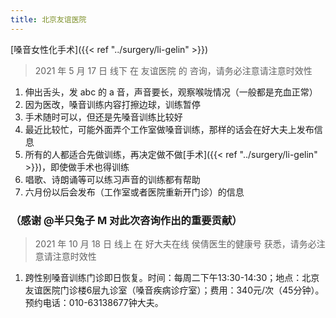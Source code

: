 ```yaml
---
title: 北京友谊医院
---
```


[嗓音女性化手术]({{< ref "../surgery/li-gelin" >}})

> 2021 年 5 月 17 日 线下 在 友谊医院 的 咨询，请务必注意请注意时效性

1. 伸出舌头，发 abc 的 a 音，声音要长，观察喉咙情况（一般都是充血正常）
1. 因为医改，嗓音训练内容打擦边球，训练暂停
1. 手术随时可以，但还是先嗓音训练比较好
1. 最近比较忙，可能外面弄个工作室做嗓音训练，那样的话会在好大夫上发布信息
1. 所有的人都适合先做训练，再决定做不做[手术]({{< ref "../surgery/li-gelin" >}})，即使做手术也得训练
1. 唱歌、诗朗诵等可以练习声音的训练都有帮助
1. 六月份以后会发布（工作室或者医院重新开门诊）的信息

### （感谢 @半只兔子 M 对此次咨询作出的重要贡献）


> 2021 年 10 月 18 日 线上 在 好大夫在线 侯倩医生的健康号 获悉，请务必注意请注意时效性
1. 跨性别嗓音训练门诊即日恢复。时间：每周二下午13:30-14:30；地点：北京友谊医院门诊楼6层九诊室（嗓音疾病诊疗室）；费用：340元/次（45分钟）。预约电话：010-63138677钟大夫。


